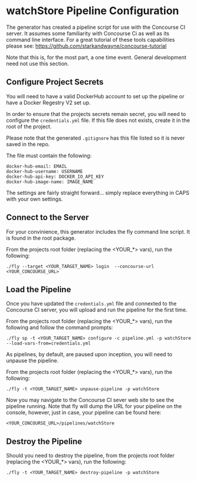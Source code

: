 # watchStore Pipeline Configuration

The generator has created a pipeline script for use with the Concourse CI server. It assumes some familiarity with Concourse Ci as well as its command line interface. For a great tutorial of these tools capabilities please see: https://github.com/starkandwayne/concourse-tutorial

Note that this is, for the most part, a one time event. General development need not use this section.

## Configure Project Secrets

You will need to have a valid DockerHub account to set up the pipeline or have a Docker Regestry V2 set up.

In order to ensure that the projects secrets remain secret, you will need to configure the `credentials.yml` file. If this file does not exists, create it in the root of the project.

Please note that the generated `.gitignore` has this file listed so it is never saved in the repo.

The file must contain the following:

```
docker-hub-email: EMAIL
docker-hub-username: USERNAME
docker-hub-api-key: DOCKER_IO_API_KEY
docker-hub-image-name: IMAGE_NAME

```

The settings are fairly straight forward... simply replace everything in CAPS with your own settings.

## Connect to the Server

For your convinience, this generator includes the fly command line script. It is found in the root package. 

From the projects root folder (replacing the <YOUR_*> vars), run the following:

```
./fly --target <YOUR_TARGET_NAME> login  --concourse-url <YOUR_CONCOURSE_URL>

```

## Load the Pipeline

Once you have updated the `credentials.yml` file and connexted to the Concourse CI server, you will upload and run the pipeline for the first time.

From the projects root folder (replacing the <YOUR_*> vars), run the following and follow the command prompts:

```
./fly sp -t <YOUR_TARGET_NAME> configure -c pipeline.yml -p watchStore --load-vars-from=credentials.yml

```

As pipelines, by default, are paused upon inception, you will need to unpause the pipeline. 

From the projects root folder (replacing the <YOUR_*> vars), run the following:

```
./fly -t <YOUR_TARGET_NAME> unpause-pipeline -p watchStore

```

Now you may navigate to the Concourse CI sever web site to see the pipeline running. Note that fly will dump the URL for your pipeline on the console, however, just in case, your pipeline can be found here:

```
<YOUR_CONCOURSE_URL>/pipelines/watchStore
```

## Destroy the Pipeline

Should you need to destroy the pipeline, from the projects root folder (replacing the <YOUR_*> vars), run the following:

```
./fly -t <YOUR_TARGET_NAME> destroy-pipeline -p watchStore
```